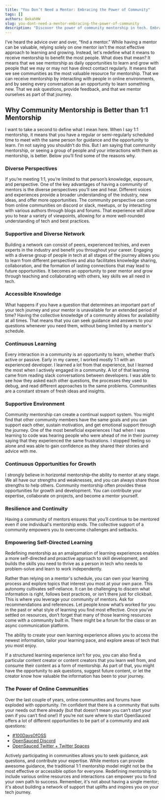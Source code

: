 ```yaml
---
title: "You Don’t Need a Mentor: Embracing the Power of Community"
tags: []
authors: BekahHW
slug: you-dont-need-a-mentor-embracing-the-power-of-community
description: "Discover the power of community mentorship in tech. Embrace diverse perspectives, accessible knowledge, and a supportive network. "
---
```


I’ve heard the advice over and over, “find a mentor.” While having a mentor can be valuable, relying solely on one mentor isn’t the most effective approach to learning and growing. Instead, let's redefine what it means to receive mentorship to benefit the most people. What does that mean? It means that we see mentorship as daily opportunities to learn and grow with people that we may or may not have direct contact regularly. It means that we see communities as the most valuable resource for mentorship. That we can receive mentorship by interacting with people in online environments, and by seeing every conversation as an opportunity to learn something new. That we ask questions, provide feedback, and that we mentor ourselves as part of that journey.

<!-- truncate -->

## Why Community Mentorship is Better than 1:1 Mentorship
I want to take a second to define what I mean here. When I say 1:1 mentorship, it means that you have a regular or semi-regularly scheduled time to meet with the same person for guidance and the opportunity to learn. I’m not saying you shouldn’t do this. But I am saying that community mentorship, or seeing a group of people and your interactions with them as mentorship, is better. Below you’ll find some of the reasons why.

### Diverse Perspectives

If you’re meeting 1:1, you’re limited to that person’s knowledge, exposure, and perspective. One of the key advantages of having a community of mentors is the diverse perspectives you’ll see and hear. Different voices and experiences provide a broader understanding of the industry, new ideas, and offer more opportunities. The community perspective can come from online communities on discord or slack, meetups, or by interacting with various authors through blogs and forums. That experience will allow you to hear a variety of viewpoints, allowing for a more well-rounded understanding of tech and best practices.

### Supportive and Diverse Network

Building a network can consist of peers, experienced techies, and even experts in the industry and benefit you throughout your career. Engaging with a diverse group of people in tech at all stages of the journey allows you to learn from different perspectives and also facilitates knowledge sharing, collaboration, and the formation of lasting connections that may lead to future opportunities. It becomes an opportunity to peer mentor and grow through teaching and collaborating with others, key skills we all need in tech.

### Accessible Knowledge
What happens if you have a question that determines an important part of your tech journey and your mentor is unavailable for an extended period of time? Having the collective knowledge of a community allows for availability at all times. That means that you can seek guidance and answers to your questions whenever you need them, without being limited by a mentor's schedule.

### Continuous Learning
Every interaction in a community is an opportunity to learn, whether that’s active or passive. Early in my career, I worked mostly 1:1 with an experienced developer. I learned a lot from that experience, but I learned the most when I actively engaged in a community. A lot of that learning came from reading slack conversations between developers. I was able to see how they asked each other questions, the processes they used to debug, and read different approaches to the same problems. Communities are a constant stream of fresh ideas and insights.

### Supportive Environment
Community mentorship can create a continual support system. You might find that other community members have the same goals and you can support each other, sustain motivation, and get emotional support through the journey. One of the most beneficial experiences I had when I was learning to code was hearing people who were ahead of me in their journey saying that they experienced the same frustrations. I stopped feeling so alone and was able to gain confidence as they shared their stories and advice with me.

### Continuous Opportunities for Growth
I strongly believe in horizontal mentorship–the ability to mentor at any stage. We all have our strengths and weaknesses, and you can always share those strengths to help others. Community mentorship often provides these opportunities for growth and development. You can contribute your expertise, collaborate on projects, and become a mentor yourself. 

### Resilience and Continuity 
Having a community of mentors ensures that you’ll continue to be mentored even if one individual's mentorship ends. The collective support of a community empowers you to overcome challenges and setbacks.

### Empowering Self-Directed Learning
Redefining mentorship as an amalgamation of learning experiences enables a more self-directed and proactive approach to skill development, and builds the skills you need to thrive as a person in tech who needs to problem-solve and learn to work independently. 

Rather than relying on a mentor's schedule, you can own your learning process and explore topics that interest you most at your own pace. This autonomy cultivates self-reliance. It can be challenging to discern what information is right, follows best practices, or isn’t there just for clickbait. This is where you leverage your community of mentors. Ask for recommendations and references. Let people know what’s worked for you in the past or what style of learning you find most effective. Once you’ve settled on resources, don’t forget that many of those learning resources come with a community built in. There might be a forum for the class or an async communication platform. 

The ability to create your own learning experience allows you to access the newest information, tailor your learning pace, and explore areas of tech that you most enjoy. 

If a structured learning experience isn’t for you, you can also find a particular content creator or content creators that you learn well from, and consume their content as a form of mentorship. As part of that, you might have the opportunity to ask questions, suggest future content, or let the creator know how valuable the information has been to your journey. 


### The Power of Online Communities

Over the last couple of years, online communities and forums have exploded with opportunity. I’m confident that there is a community that suits your needs out there already (but that doesn’t mean you can’t start your own if you can’t find one!) If you’re not sure where to start OpenSauced offers a lot of different opportunities to be part of a community and ask questions:
- [#100DaysOfOSS](https://docs.opensauced.pizza/community/100-days-of-oss/)
- [OpenSauced Discord](https://discord.gg/opensauced)
- [OpenSauced Twitter + Twitter Spaces](https://twitter.com/saucedopen)

Actively participating in communities allows you to seek guidance, ask questions, and contribute your expertise. While mentors can provide awesome guidance, the traditional 1:1 mentorship model might not be the most effective or accessible option for everyone. Redefining mentorship to include various online resources and interactions can empower you to find your own path to success. Remember, it's not about having a single mentor; it's about building a network of support that uplifts and inspires you on your tech journey.
